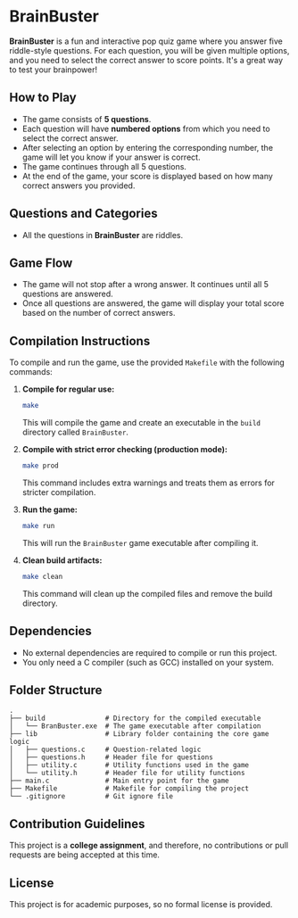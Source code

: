 # BrainBuster

**BrainBuster** is a fun and interactive pop quiz game where you answer five riddle-style questions. For each question, you will be given multiple options, and you need to select the correct answer to score points. It's a great way to test your brainpower!

## How to Play

- The game consists of **5 questions**.
- Each question will have **numbered options** from which you need to select the correct answer.
- After selecting an option by entering the corresponding number, the game will let you know if your answer is correct.
- The game continues through all 5 questions.
- At the end of the game, your score is displayed based on how many correct answers you provided.

## Questions and Categories

- All the questions in **BrainBuster** are riddles.

## Game Flow

- The game will not stop after a wrong answer. It continues until all 5 questions are answered.
- Once all questions are answered, the game will display your total score based on the number of correct answers.

## Compilation Instructions

To compile and run the game, use the provided `Makefile` with the following commands:

1. **Compile for regular use:**

   ```bash
   make
   ```

   This will compile the game and create an executable in the `build` directory called `BrainBuster`.

2. **Compile with strict error checking (production mode):**

   ```bash
   make prod
   ```

   This command includes extra warnings and treats them as errors for stricter compilation.

3. **Run the game:**

   ```bash
   make run
   ```

   This will run the `BrainBuster` game executable after compiling it.

4. **Clean build artifacts:**
   ```bash
   make clean
   ```
   This command will clean up the compiled files and remove the build directory.

## Dependencies

- No external dependencies are required to compile or run this project.
- You only need a C compiler (such as GCC) installed on your system.

## Folder Structure

```
.
├── build               # Directory for the compiled executable
│   └── BranBuster.exe  # The game executable after compilation
├── lib                 # Library folder containing the core game logic
│   ├── questions.c     # Question-related logic
│   ├── questions.h     # Header file for questions
│   ├── utility.c       # Utility functions used in the game
│   └── utility.h       # Header file for utility functions
├── main.c              # Main entry point for the game
├── Makefile            # Makefile for compiling the project
└── .gitignore          # Git ignore file
```

## Contribution Guidelines

This project is a **college assignment**, and therefore, no contributions or pull requests are being accepted at this time.

## License

This project is for academic purposes, so no formal license is provided.
